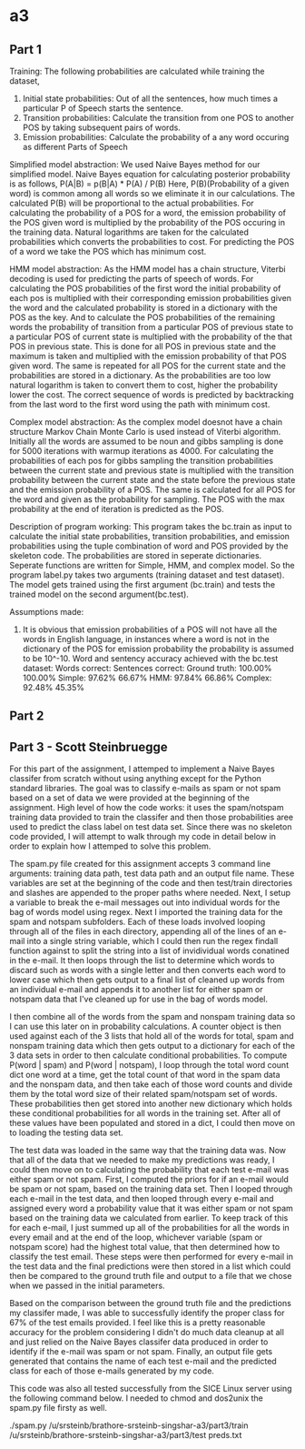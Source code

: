 # a3
## Part 1
Training: 
 The following probabilities are calculated while training the dataset,
 1. Initial state probabilities: Out of all the sentences, how much times a particular P of Speech starts the sentence.
 2. Transition probabilities: Calculate the transition from one POS to another POS by taking subsequent
                              pairs of words.
 3. Emission probabilities: Calculate the probability of a any word occuring as different Parts of Speech

 Simplified model abstraction:
  We used Naive Bayes method for our simplified model. Naive Bayes equation for calculating posterior probability
  is as follows,
                    P(A|B) = p(B|A) * P(A) / P(B)
  Here, P(B)(Probability of a given word) is common among all words so we eliminate it in our calculations.
  The calculated P(B) will be proportional to the actual probabilities. For calculating the probability of a
  POS for a word, the emission probability of the POS given word is multiplied by the probability of the
  POS occuring in the training data. Natural logarithms are taken for the calculated probabilities which converts
  the probabilities to cost. For predicting the POS of a word we take the POS which has minimum cost.  

 HMM model abstraction:
  As the HMM model has a chain structure, Viterbi decoding is used for predicting the parts of speech of
  words. For calculating the POS probabilities of the first word the initial probability of each pos is
  multiplied with their corresponding emission probabilities given the word and the calculated probability
  is stored in a dictionary with the POS as the key. And to calculate the POS probabilities of the remaining
  words the probability of transition from a particular POS of previous state to a particular POS of current
  state is multiplied with the probability of the that POS in previous state. This is done for all POS in 
  previous state and the maximum is taken and multiplied with the emission probability of that POS given word.
  The same is repeated for all POS for the current state and the probabilities are stored in a dictionary.
  As the probabilities are too low natural logarithm is taken to convert them to cost, higher the probability
  lower the cost. The correct sequence of words is predicted by backtracking from the last word to the first 
  word using the  path with minimum cost.

 Complex model abstraction:
  As the complex model doesnot have a chain structure Markov Chain Monte Carlo is used instead of Viterbi 
  algorithm. Initially all the words are assumed to be noun and gibbs sampling is done for 5000 iterations 
  with warmup iterations as 4000. For calculating the probabilities of each pos for gibbs sampling the 
  transition probabilities between the current state and previous state is multiplied with the transition 
  probability between the current state and the state before the previous state and the emission probability
  of a POS. The same is calculated for all POS for the word and given as the probability for sampling.
  The POS with the max probability at the end of iteration is predicted as the POS.
  
 Description of program working:
  This program takes the bc.train as input to calculate the initial state probabilities, transition probabilities,
  and emission probabilities using the tuple combination of word and POS provided by the skeleton code. The 
  probabilities are stored in seperate dictionaries. Seperate functions are written for Simple, HMM, and complex 
  model. So the program label.py takes two arguments (training dataset and test dataset). The model gets trained 
  using the first argument (bc.train) and tests the trained model on the second argument(bc.test).

 Assumptions made:
  1) It is obvious that emission probabilities of a POS will not have all the words in English language, in 
     instances where a word is not in the dictionary of the POS for emission probability the probability is
     assumed to be 10^-10.
 Word and sentency accuracy achieved with the bc.test dataset:
                      Words correct:     Sentences correct: 
      Ground truth:      100.00%              100.00%
            Simple:       97.62%               66.67%
               HMM:       97.84%               66.86%
           Complex:       92.48%               45.35%
                            
                               

## Part 2
## Part 3 - Scott Steinbruegge

For this part of the assignment, I attemped to implement a Naive Bayes classifer from scratch without using anything except for the Python standard libraries. The goal was to classify e-mails as spam or not spam based on a set of data we were provided at the beginning of the assignment. High level of how the code works: it uses the spam/notspam training data provided to train the classifer and then those probabilities aree used to predict the class label on test data set. Since there was no skeleton code provided, I will attempt to walk through my code in detail below in order to explain how I attemped to solve this problem.

The spam.py file created for this assignment accepts 3 command line arguments: training data path, test data path and an output file name. These variables are set at the beginning of the code and then test/train directories and slashes are appended to the proper paths where needed. Next, I setup a variable to break the e-mail messages out into individual words for the bag of words model using regex. Next I imported the training data for the spam and notspam subfolders. Each of these loads involved looping through all of the files in each directory, appending all of the lines of an e-mail into a single string variable, which I could then run the regex findall function against to split the string into a list of invidividual words conatined in the e-mail. It then loops through the list to determine which words to discard such as words with a single letter and then converts each word to lower case which then gets output to a final list of cleaned up words from an individual e-mail and appends it to another list for either spam or notspam data that I've cleaned up for use in the bag of words model.

I then combine all of the words from the spam and nonspam training data so I can use this later on in probability calculations. A counter object is then used against each of the 3 lists that hold all of the words for total, spam and nonspam training data which then gets output to a dictionary for each of the 3 data sets in order to then calculate conditional probabilities. To compute P(word | spam) and P(word | notspam), I loop through the total word count dict one word at a time, get the total count of that word in the spam data and the nonspam data, and then take each of those word counts and divide them by the total word size of their related spam/notspam set of words. These probabilities then get stored into another new dictionary which holds these conditional probabilities for all words in the training set. After all of these values have been populated and stored in a dict, I could then move on to loading the testing data set.

The test data was loaded in the same way that the training data was. Now that all of the data that we needed to make my predictions was ready, I could then move on to calculating the probability that each test e-mail was either spam or not spam. First, I computed the priors for if an e-mail would be spam or not spam, based on the training data set. Then I looped through each e-mail in the test data, and then looped through every e-mail and assigned every word a probability value that it was either spam or not spam based on the training data we calculated from earlier. To keep track of this for each e-mail, I just summed up all of the probabilities for all the words in every email and at the end of the loop, whichever variable (spam or notspam score) had the highest total value, that then determined how to classify the test email. These steps were then performed for every e-mail in the test data and the final predictions were then stored in a list which could then be compared to the ground truth file and output to a file that we chose when we passed in the initial parameters.

Based on the comparison between the ground truth file and the predictions my classifer made, I was able to successfully identify the proper class for 67% of the test emails provided. I feel like this is a pretty reasonable accuracy for the problem considering I didn't do much data cleanup at all and just relied on the Naive Bayes classifer data produced in order to identify if the e-mail was spam or not spam. Finally, an output file gets generated that contains the name of each test e-mail and the predicted class for each of those e-mails generated by my code.

This code was also all tested successfully from the SICE Linux server using the following command below. I needed to chmod and dos2unix the spam.py file firsty as well.

./spam.py /u/srsteinb/brathore-srsteinb-singshar-a3/part3/train /u/srsteinb/brathore-srsteinb-singshar-a3/part3/test preds.txt

